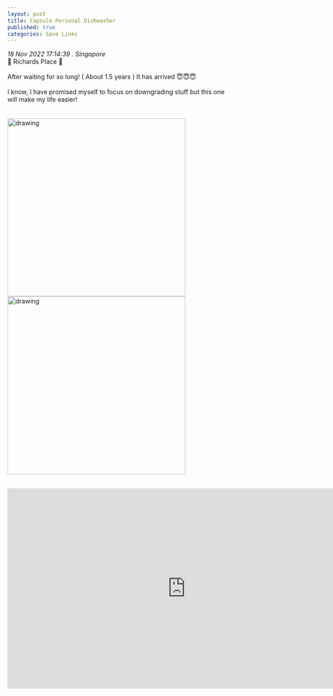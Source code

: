 ```yaml
---
layout: post
title: Capsule Personal Dishwasher
published: true
categories: Save Links
---
```

_18 Nov 2022 17:14:39 . Singapore_
<br>
📍 Richards Place 📍
<br>
<br>
After waiting for so long! ( About 1.5 years ) It has arrived 😇😇😇
<br>
<br>
I know, I have promised myself to focus on downgrading stuff but this one will make my life easier!
<br>
<br>
<br>
<img src="https://drive.google.com/uc?export=view&id=1V6OnVEnHp4aDsOlKF3OmULeWvIjGoPcF" alt="drawing" width="400"/> <img src="https://drive.google.com/uc?export=view&id=1tEPyFEk4gtx96Hjh6sYb5U5_UoQHmGSs" alt="drawing" width="400"/>
<br>
<br>
<iframe width="800" height="450" src="https://www.kickstarter.com/projects/lochelectronics/capsule-personal-dishwasher/widget/video.html" frameborder="0" scrolling="no"> </iframe>
<br>
